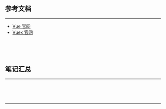 ## 参考文档

---

* [Vue 官网](https://cn.vuejs.org/)
* [Vuex 官网](https://vuex.vuejs.org/)



<br/><br/><br/>



## 笔记汇总

---





<br/><br/><br/>

---

